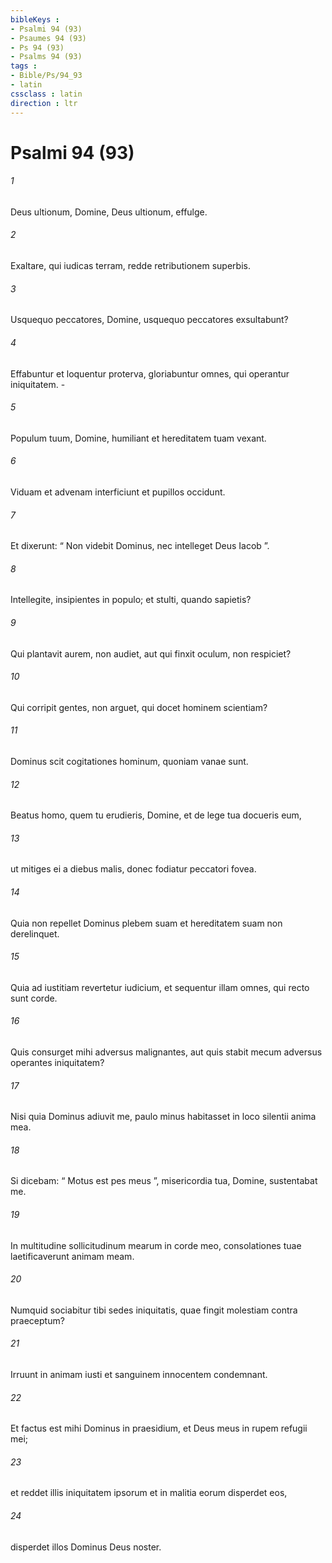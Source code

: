 ```yaml
---
bibleKeys : 
- Psalmi 94 (93)
- Psaumes 94 (93)
- Ps 94 (93)
- Psalms 94 (93)
tags : 
- Bible/Ps/94_93
- latin
cssclass : latin
direction : ltr
---
```


# Psalmi 94 (93)

###### 1
Deus ultionum, Domine, Deus ultionum, effulge.
###### 2
Exaltare, qui iudicas terram, redde retributionem superbis.
###### 3
Usquequo peccatores, Domine, usquequo peccatores exsultabunt?
###### 4
Effabuntur et loquentur proterva, gloriabuntur omnes, qui operantur iniquitatem. -
###### 5
Populum tuum, Domine, humiliant et hereditatem tuam vexant.
###### 6
Viduam et advenam interficiunt et pupillos occidunt.
###### 7
Et dixerunt: “ Non videbit Dominus, nec intelleget Deus Iacob ”.
###### 8
Intellegite, insipientes in populo; et stulti, quando sapietis?
###### 9
Qui plantavit aurem, non audiet, aut qui finxit oculum, non respiciet?
###### 10
Qui corripit gentes, non arguet, qui docet hominem scientiam?
###### 11
Dominus scit cogitationes hominum, quoniam vanae sunt.
###### 12
Beatus homo, quem tu erudieris, Domine, et de lege tua docueris eum,
###### 13
ut mitiges ei a diebus malis, donec fodiatur peccatori fovea.
###### 14
Quia non repellet Dominus plebem suam et hereditatem suam non derelinquet.
###### 15
Quia ad iustitiam revertetur iudicium, et sequentur illam omnes, qui recto sunt corde.
###### 16
Quis consurget mihi adversus malignantes, aut quis stabit mecum adversus operantes iniquitatem?
###### 17
Nisi quia Dominus adiuvit me, paulo minus habitasset in loco silentii anima mea.
###### 18
Si dicebam: “ Motus est pes meus ”, misericordia tua, Domine, sustentabat me.
###### 19
In multitudine sollicitudinum mearum in corde meo, consolationes tuae laetificaverunt animam meam.
###### 20
Numquid sociabitur tibi sedes iniquitatis, quae fingit molestiam contra praeceptum?
###### 21
Irruunt in animam iusti et sanguinem innocentem condemnant.
###### 22
Et factus est mihi Dominus in praesidium, et Deus meus in rupem refugii mei;
###### 23
et reddet illis iniquitatem ipsorum et in malitia eorum disperdet eos,
###### 24
disperdet illos Dominus Deus noster.
